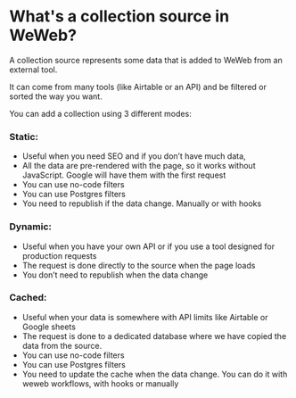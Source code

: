 # What's a collection source in WeWeb?

A collection source represents some data that is added to WeWeb from an external tool.

It can come from many tools (like Airtable or an API) and be filtered or sorted the way you want.

You can add a collection using 3 different modes:

### Static: 
- Useful when you need SEO and if you don’t have much data,
- All the data are pre-rendered with the page, so it works without JavaScript. Google will have them with the first request
- You can use no-code filters
- You can use Postgres filters
- You need to republish if the data change. Manually or with hooks
### Dynamic:
- Useful when you have your own API or if you use a tool designed for production requests
- The request is done directly to the source when the page loads
- You don’t need to republish when the data change
### Cached:
- Useful when your data is somewhere with API limits like Airtable or Google sheets
- The request is done to a dedicated database where we have copied the data from the source.
- You can use no-code filters
- You can use Postgres filters
- You need to update the cache when the data change. You can do it with weweb workflows, with hooks or manually
